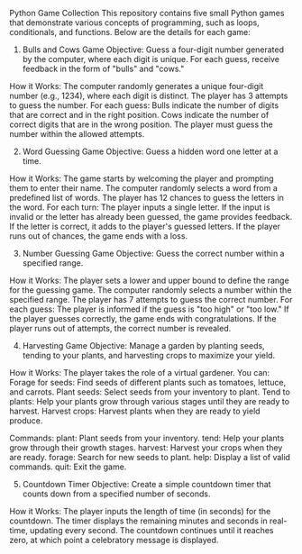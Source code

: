 Python Game Collection
This repository contains five small Python games that demonstrate various concepts of programming, such as loops, conditionals, and functions. Below are the details for each game:

1. Bulls and Cows Game
Objective: Guess a four-digit number generated by the computer, where each digit is unique. For each guess, receive feedback in the form of "bulls" and "cows."

How it Works:
The computer randomly generates a unique four-digit number (e.g., 1234), where each digit is distinct.
The player has 3 attempts to guess the number.
For each guess:
Bulls indicate the number of digits that are correct and in the right position.
Cows indicate the number of correct digits that are in the wrong position.
The player must guess the number within the allowed attempts.




2. Word Guessing Game
Objective: Guess a hidden word one letter at a time.

How it Works:
The game starts by welcoming the player and prompting them to enter their name.
The computer randomly selects a word from a predefined list of words.
The player has 12 chances to guess the letters in the word.
For each turn:
The player inputs a single letter.
If the input is invalid or the letter has already been guessed, the game provides feedback.
If the letter is correct, it adds to the player's guessed letters.
If the player runs out of chances, the game ends with a loss.



3. Number Guessing Game
Objective: Guess the correct number within a specified range.

How it Works:
The player sets a lower and upper bound to define the range for the guessing game.
The computer randomly selects a number within the specified range.
The player has 7 attempts to guess the correct number.
For each guess:
The player is informed if the guess is "too high" or "too low."
If the player guesses correctly, the game ends with congratulations.
If the player runs out of attempts, the correct number is revealed.





4. Harvesting Game
Objective: Manage a garden by planting seeds, tending to your plants, and harvesting crops to maximize your yield.

How it Works:
The player takes the role of a virtual gardener.
You can:
Forage for seeds: Find seeds of different plants such as tomatoes, lettuce, and carrots.
Plant seeds: Select seeds from your inventory to plant.
Tend to plants: Help your plants grow through various stages until they are ready to harvest.
Harvest crops: Harvest plants when they are ready to yield produce.

Commands:
plant: Plant seeds from your inventory.
tend: Help your plants grow through their growth stages.
harvest: Harvest your crops when they are ready.
forage: Search for new seeds to plant.
help: Display a list of valid commands.
quit: Exit the game.




5. Countdown Timer
Objective: Create a simple countdown timer that counts down from a specified number of seconds.

How it Works:
The player inputs the length of time (in seconds) for the countdown.
The timer displays the remaining minutes and seconds in real-time, updating every second.
The countdown continues until it reaches zero, at which point a celebratory message is displayed.






